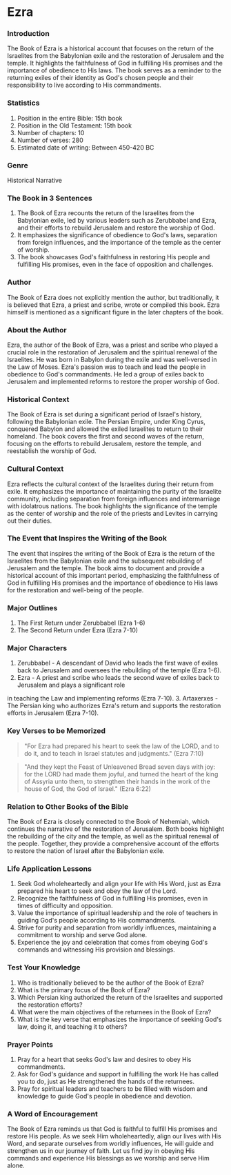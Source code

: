 # Ezra

### Introduction

The Book of Ezra is a historical account that focuses on the return of the Israelites from the Babylonian exile and the restoration of Jerusalem and the temple. It highlights the faithfulness of God in fulfilling His promises and the importance of obedience to His laws. The book serves as a reminder to the returning exiles of their identity as God's chosen people and their responsibility to live according to His commandments.

### Statistics

1. Position in the entire Bible: 15th book
2. Position in the Old Testament: 15th book
3. Number of chapters: 10
4. Number of verses: 280
5. Estimated date of writing: Between 450-420 BC

### Genre

Historical Narrative

### The Book in 3 Sentences

1. The Book of Ezra recounts the return of the Israelites from the Babylonian exile, led by various leaders such as Zerubbabel and Ezra, and their efforts to rebuild Jerusalem and restore the worship of God.
2. It emphasizes the significance of obedience to God's laws, separation from foreign influences, and the importance of the temple as the center of worship.
3. The book showcases God's faithfulness in restoring His people and fulfilling His promises, even in the face of opposition and challenges.

### Author

The Book of Ezra does not explicitly mention the author, but traditionally, it is believed that Ezra, a priest and scribe, wrote or compiled this book. Ezra himself is mentioned as a significant figure in the later chapters of the book.

### About the Author

Ezra, the author of the Book of Ezra, was a priest and scribe who played a crucial role in the restoration of Jerusalem and the spiritual renewal of the Israelites. He was born in Babylon during the exile and was well-versed in the Law of Moses. Ezra's passion was to teach and lead the people in obedience to God's commandments. He led a group of exiles back to Jerusalem and implemented reforms to restore the proper worship of God.

### Historical Context

The Book of Ezra is set during a significant period of Israel's history, following the Babylonian exile. The Persian Empire, under King Cyrus, conquered Babylon and allowed the exiled Israelites to return to their homeland. The book covers the first and second waves of the return, focusing on the efforts to rebuild Jerusalem, restore the temple, and reestablish the worship of God.

### Cultural Context

Ezra reflects the cultural context of the Israelites during their return from exile. It emphasizes the importance of maintaining the purity of the Israelite community, including separation from foreign influences and intermarriage with idolatrous nations. The book highlights the significance of the temple as the center of worship and the role of the priests and Levites in carrying out their duties.

### The Event that Inspires the Writing of the Book

The event that inspires the writing of the Book of Ezra is the return of the Israelites from the Babylonian exile and the subsequent rebuilding of Jerusalem and the temple. The book aims to document and provide a historical account of this important period, emphasizing the faithfulness of God in fulfilling His promises and the importance of obedience to His laws for the restoration and well-being of the people.

### Major Outlines

1. The First Return under Zerubbabel (Ezra 1-6)
2. The Second Return under Ezra (Ezra 7-10)

### Major Characters

1. Zerubbabel - A descendant of David who leads the first wave of exiles back to Jerusalem and oversees the rebuilding of the temple (Ezra 1-6).
2. Ezra - A priest and scribe who leads the second wave of exiles back to Jerusalem and plays a significant role

in teaching the Law and implementing reforms (Ezra 7-10). 3. Artaxerxes - The Persian king who authorizes Ezra's return and supports the restoration efforts in Jerusalem (Ezra 7-10).

### Key Verses to be Memorized

> "For Ezra had prepared his heart to seek the law of the LORD, and to do it, and to teach in Israel statutes and judgments." (Ezra 7:10)

> "And they kept the Feast of Unleavened Bread seven days with joy: for the LORD had made them joyful, and turned the heart of the king of Assyria unto them, to strengthen their hands in the work of the house of God, the God of Israel." (Ezra 6:22)

### Relation to Other Books of the Bible

The Book of Ezra is closely connected to the Book of Nehemiah, which continues the narrative of the restoration of Jerusalem. Both books highlight the rebuilding of the city and the temple, as well as the spiritual renewal of the people. Together, they provide a comprehensive account of the efforts to restore the nation of Israel after the Babylonian exile.

### Life Application Lessons

1. Seek God wholeheartedly and align your life with His Word, just as Ezra prepared his heart to seek and obey the law of the Lord.
2. Recognize the faithfulness of God in fulfilling His promises, even in times of difficulty and opposition.
3. Value the importance of spiritual leadership and the role of teachers in guiding God's people according to His commandments.
4. Strive for purity and separation from worldly influences, maintaining a commitment to worship and serve God alone.
5. Experience the joy and celebration that comes from obeying God's commands and witnessing His provision and blessings.

### Test Your Knowledge

1. Who is traditionally believed to be the author of the Book of Ezra?
2. What is the primary focus of the Book of Ezra?
3. Which Persian king authorized the return of the Israelites and supported the restoration efforts?
4. What were the main objectives of the returnees in the Book of Ezra?
5. What is the key verse that emphasizes the importance of seeking God's law, doing it, and teaching it to others?

### Prayer Points

1. Pray for a heart that seeks God's law and desires to obey His commandments.
2. Ask for God's guidance and support in fulfilling the work He has called you to do, just as He strengthened the hands of the returnees.
3. Pray for spiritual leaders and teachers to be filled with wisdom and knowledge to guide God's people in obedience and devotion.

### A Word of Encouragement

The Book of Ezra reminds us that God is faithful to fulfill His promises and restore His people. As we seek Him wholeheartedly, align our lives with His Word, and separate ourselves from worldly influences, He will guide and strengthen us in our journey of faith. Let us find joy in obeying His commands and experience His blessings as we worship and serve Him alone.
